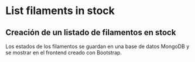 # List filaments in stock

## Creación de un listado de filamentos en stock

Los estados de los filamentos se guardan en una base de datos MongoDB y se mostrar en el frontend creado con Bootstrap.


